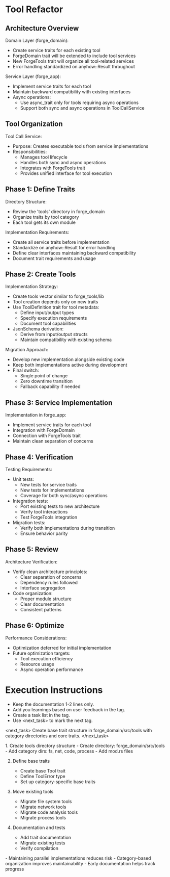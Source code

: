 # Tool Refactor

## Architecture Overview

Domain Layer (forge_domain):

- Create service traits for each existing tool
- ForgeDomain trait will be extended to include tool services
- New ForgeTools trait will organize all tool-related services
- Error handling standardized on anyhow::Result throughout

Service Layer (forge_app):

- Implement service traits for each tool
- Maintain backward compatibility with existing interfaces
- Async operations:
  - Use async_trait only for tools requiring async operations
  - Support both sync and async operations in ToolCallService

## Tool Organization

Tool Call Service:

- Purpose: Creates executable tools from service implementations
- Responsibilities:
  - Manages tool lifecycle
  - Handles both sync and async operations
  - Integrates with ForgeTools trait
  - Provides unified interface for tool execution

## Phase 1: Define Traits

Directory Structure:

- Review the 'tools' directory in forge_domain
- Organize traits by tool category
- Each tool gets its own module

Implementation Requirements:

- Create all service traits before implementation
- Standardize on anyhow::Result for error handling
- Define clear interfaces maintaining backward compatibility
- Document trait requirements and usage

## Phase 2: Create Tools

Implementation Strategy:

- Create tools vector similar to forge_tools/lib
- Tool creation depends only on new traits
- Use ToolDefinition trait for tool metadata:
  - Define input/output types
  - Specify execution requirements
  - Document tool capabilities
- JsonSchema derivation:
  - Derive from input/output structs
  - Maintain compatibility with existing schema

Migration Approach:

- Develop new implementation alongside existing code
- Keep both implementations active during development
- Final switch:
  - Single point of change
  - Zero downtime transition
  - Fallback capability if needed

## Phase 3: Service Implementation

Implementation in forge_app:

- Implement service traits for each tool
- Integration with ForgeDomain
- Connection with ForgeTools trait
- Maintain clean separation of concerns

## Phase 4: Verification

Testing Requirements:

- Unit tests:
  - New tests for service traits
  - New tests for implementations
  - Coverage for both sync/async operations
- Integration tests:
  - Port existing tests to new architecture
  - Verify tool interactions
  - Test ForgeTools integration
- Migration tests:
  - Verify both implementations during transition
  - Ensure behavior parity

## Phase 5: Review

Architecture Verification:

- Verify clean architecture principles:
  - Clear separation of concerns
  - Dependency rules followed
  - Interface segregation
- Code organization:
  - Proper module structure
  - Clear documentation
  - Consistent patterns

## Phase 6: Optimize

Performance Considerations:

- Optimization deferred for initial implementation
- Future optimization targets:
  - Tool execution efficiency
  - Resource usage
  - Async operation performance

# Execution Instructions

- Keep the documentation 1-2 lines only.
- Add you learnings based on user feedback in the <learnings> tag.
- Create a task list in the <tasks> tag.
- Use <next_task> to mark the next tag.

<next_task>
Create base trait structure in forge_domain/src/tools with category directories and core traits.
</next_task>

<tasks>
1. Create tools directory structure
   - Create directory: forge_domain/src/tools
   - Add category dirs: fs, net, code, process
   - Add mod.rs files

2. Define base traits

   - Create base Tool trait
   - Define ToolError type
   - Set up category-specific base traits

3. Move existing tools

   - Migrate file system tools
   - Migrate network tools
   - Migrate code analysis tools
   - Migrate process tools

4. Documentation and tests
   - Add trait documentation
   - Migrate existing tests
   - Verify compilation
     </tasks>

<learnings>
- Maintaining parallel implementations reduces risk
- Category-based organization improves maintainability
- Early documentation helps track progress
</learnings>
